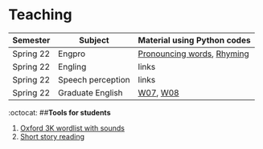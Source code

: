 # Teaching

| Semester | Subject | Material using Python codes |
|---|---|---|
| Spring 22 | Engpro | [Pronouncing words](https://github.com/MK316/workshop22/blob/main/class02_voca.ipynb), [Rhyming](https://github.com/MK316/workshop22/blob/main/class03_pronunciation.ipynb) |
| Spring 22 | Engling | links |
| Spring 22 | Speech perception | links |
| Spring 22 | Graduate English | [W07](https://github.com/MK316/Classroom/blob/main/Week07_Ch05.ipynb), [W08](https://github.com/MK316/Classroom/blob/main/Week08_Ch05.ipynb) |


:octocat: ##**Tools for students**

1. [Oxford 3K wordlist with sounds](https://github.com/MK316/applications/blob/main/Oxford3K.ipynb)
2. [Short story reading](https://github.com/MK316/applications/blob/main/Bedtimestory_tts.ipynb)
